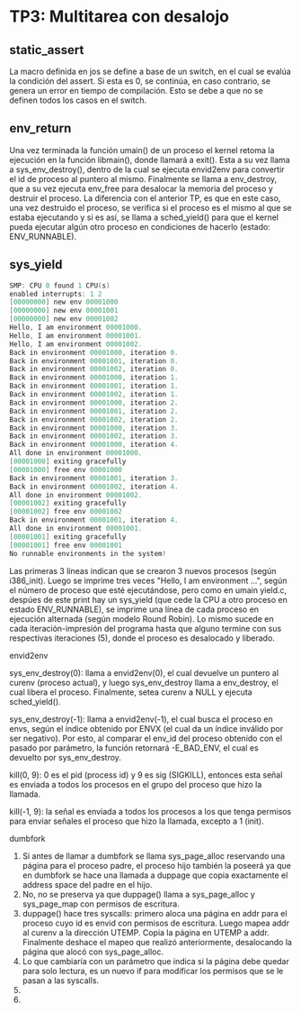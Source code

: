 TP3: Multitarea con desalojo
============================

static_assert
-------------
La macro definida en jos se define a base de un switch, en el cual se evalúa la condición del assert. Si esta es 0, se continúa, en caso contrario, se genera un error en tiempo de compilación. Esto se debe a que no se definen todos los casos en el switch.

env_return
----------
Una vez terminada la función umain() de un proceso el kernel retoma la ejecución en la función libmain(), donde llamará a exit(). Esta a su vez llama a sys_env_destroy(), dentro de la cual se ejecuta envid2env para convertir el id de proceso al puntero al mismo. Finalmente se llama a env_destroy, que a su vez ejecuta env_free para desalocar la memoria del proceso y destruir el proceso.
La diferencia con el anterior TP, es que en este caso, una vez destruido el proceso, se verifica si el proceso es el mismo al que se estaba ejecutando y si es así, se llama a sched_yield() para que el kernel pueda ejecutar algún otro proceso en condiciones de hacerlo (estado: ENV_RUNNABLE).

sys_yield
---------
```C
SMP: CPU 0 found 1 CPU(s)
enabled interrupts: 1 2
[00000000] new env 00001000
[00000000] new env 00001001
[00000000] new env 00001002
Hello, I am environment 00001000.
Hello, I am environment 00001001.
Hello, I am environment 00001002.
Back in environment 00001000, iteration 0.
Back in environment 00001001, iteration 0.
Back in environment 00001002, iteration 0.
Back in environment 00001000, iteration 1.
Back in environment 00001001, iteration 1.
Back in environment 00001002, iteration 1.
Back in environment 00001000, iteration 2.
Back in environment 00001001, iteration 2.
Back in environment 00001002, iteration 2.
Back in environment 00001000, iteration 3.
Back in environment 00001002, iteration 3.
Back in environment 00001000, iteration 4.
All done in environment 00001000.
[00001000] exiting gracefully
[00001000] free env 00001000
Back in environment 00001001, iteration 3.
Back in environment 00001002, iteration 4.
All done in environment 00001002.
[00001002] exiting gracefully
[00001002] free env 00001002
Back in environment 00001001, iteration 4.
All done in environment 00001001.
[00001001] exiting gracefully
[00001001] free env 00001001
No runnable environments in the system!
```

Las primeras 3 líneas indican que se crearon 3 nuevos procesos (según i386_init). Luego se imprime tres veces "Hello, I am environment ...", según el número de proceso que esté ejecutándose, pero como en umain yield.c, despúes de este print hay un sys_yield (que cede la CPU a otro proceso en estado ENV_RUNNABLE), se imprime una línea de cada proceso en ejecución alternada (según modelo Round Robin). Lo mismo sucede en cada iteración-impresión del programa hasta que alguno termine con sus respectivas iteraciones (5), donde el proceso es desalocado y liberado.

envid2env

sys_env_destroy(0): llama a envid2env(0), el cual devuelve un puntero al curenv (proceso actual), y luego sys_env_destroy llama a env_destroy, el cual libera el proceso. Finalmente, setea curenv a NULL y ejecuta sched_yield().

sys_env_destroy(-1): llama a envid2env(-1), el cual busca el proceso en envs, según el índice obtenido por ENVX (el cual da un índice inválido por ser negativo). Por esto, al comparar el env_id del proceso obtenido con el pasado por parámetro, la función retornará -E_BAD_ENV, el cual es devuelto por sys_env_destroy.

kill(0, 9): 0 es el pid (process id) y 9 es sig (SIGKILL), entonces esta señal es enviada a todos los procesos en el grupo del proceso que hizo la llamada.

kill(-1, 9): la señal es enviada a todos los procesos a los que tenga permisos para enviar señales el proceso que hizo la llamada, excepto a 1 (init).

dumbfork

1. Si antes de llamar a dumbfork se llama sys_page_alloc reservando una página para el proceso padre, el proceso hijo también la poseerá ya que en dumbfork se hace una llamada a duppage que copia exactamente el address space del padre en el hijo.
2. 	No, no se preserva ya que duppage() llama a sys_page_alloc y sys_page_map con permisos de escritura.
3. duppage() hace tres syscalls: primero aloca una página en addr para el proceso cuyo id es envid con permisos de escritura. Luego mapea addr al curenv a la dirección UTEMP. Copia la página en UTEMP a addr. Finalmente deshace el mapeo que realizó anteriormente, desalocando la página que alocó con sys_page_alloc.
4. Lo que cambiaría con un parámetro que indica si la página debe quedar para solo lectura, es un nuevo if para modificar los permisos que se le pasan a las syscalls.
5. 
5.  